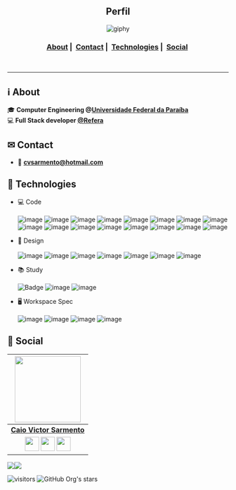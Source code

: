 <h2 align="center">Perfil</h2>
<div align="center" >
  
![giphy](https://user-images.githubusercontent.com/12973109/212396910-90226fee-260a-40d7-a7dc-cf57e698b706.gif)


</div>

<h3 align="center">
  <a href="#information_source-about">About</a>&nbsp;|&nbsp;
  <a href="#-contact">Contact</a>&nbsp;|&nbsp;
  <a href="#rocket-technologies">Technologies</a>&nbsp;|&nbsp;
  <a href="#-social">Social</a>&nbsp;
</h3>
</br>

___

## :information_source: About
  
🎓 **Computer Engineering @[Universidade Federal da Paraíba](https://www.ufpb.br/)** </br>
💻 **Full Stack developer [@Refera](https://github.com/Refera-Tech)**  </br>

## ✉ Contact

- :e-mail: **[cvsarmento@hotmail.com](mailto://cvsarmento@hotmail.com)** 

## :rocket: Technologies

* 💻 Code <br><br>
![image](https://img.shields.io/badge/TypeScript-007ACC?style=for-the-badge&logo=typescript&logoColor=white)
![image](https://img.shields.io/badge/JavaScript-323330?style=for-the-badge&logo=javascript&logoColor=F7DF1E)
![image](https://img.shields.io/badge/HTML5-E34F26?style=for-the-badge&logo=html5&logoColor=white)
![image](https://img.shields.io/badge/CSS3-1572B6?style=for-the-badge&logo=css3&logoColor=white)
![image](https://img.shields.io/badge/C-00599C?style=for-the-badge&logo=c&logoColor=white)
![image](https://img.shields.io/badge/Python-3776AB?style=for-the-badge&logo=python&logoColor=white)
![image](https://img.shields.io/badge/Jupyter-F37626.svg?&style=for-the-badge&logo=Jupyter&logoColor=white)
![image](https://img.shields.io/badge/React-20232A?style=for-the-badge&logo=react&logoColor=61DAFB)
![image](https://img.shields.io/badge/React_Native-20232A?style=for-the-badge&logo=react&logoColor=61DAFB)
![image](https://img.shields.io/badge/Java-ED8B00?style=for-the-badge&logo=java&logoColor=white)
![image](https://img.shields.io/badge/Spring-6DB33F?style=for-the-badge&logo=spring&logoColor=white)
![image](https://img.shields.io/badge/Node.js-339933?style=for-the-badge&logo=nodedotjs&logoColor=white)
![image](https://img.shields.io/badge/Yarn-2C8EBB?style=for-the-badge&logo=yarn&logoColor=white)
![image](https://img.shields.io/badge/Git-F05032?style=for-the-badge&logo=git&logoColor=white)
![image](https://img.shields.io/badge/Insomnia-5849be?style=for-the-badge&logo=Insomnia&logoColor=white)
![image](https://img.shields.io/badge/Expo-FFFFFF?style=for-the-badge&logo=expo&logoColor=black)

* 📐 Design <br><br>
![image](https://img.shields.io/badge/Figma-F24E1E?style=for-the-badge&logo=figma&logoColor=white)
![image](https://img.shields.io/badge/Adobe%20Photoshop-31A8FF?style=for-the-badge&logo=Adobe%20Photoshop&logoColor=black)
![image](https://img.shields.io/badge/Adobe-After%20Effects-CF96FD?style=for-the-badge&logo=Adobe-After-Effects&labelColor=393665&logoWidth=15)
![image](https://img.shields.io/badge/Adobe%20Lightroom-31A8FF?style=for-the-badge&logo=Adobe%20Lightroom&logoColor=white)
![image](https://img.shields.io/badge/Adobe%20Illustrator-FF9A00?style=for-the-badge&logo=adobe%20illustrator&logoColor=white)
![image](https://img.shields.io/badge/blender-%23F5792A.svg?style=for-the-badge&logo=blender&logoColor=white)
![image](https://img.shields.io/badge/Canva-%2300C4CC.svg?&style=for-the-badge&logo=Canva&logoColor=white)

* 📚 Study<br><br>
![Badge](https://img.shields.io/badge/Blog-Rocketseat-%237159c1?style=for-the-badge&logo=ghost)
![image](https://img.shields.io/badge/Udemy-EC5252?style=for-the-badge&logo=Udemy&logoColor=white)
![image](https://img.shields.io/badge/Duolingo-58CC02?style=for-the-badge&logo=Duolingo&logoColor=white)

* 🖥 Workspace Spec<br><br>
![image](https://img.shields.io/badge/Intel-Core_i7_7th-0071C5?style=for-the-badge&logo=intel&logoColor=white)
![image](https://img.shields.io/badge/NVIDIA-GTX1070-76B900?style=for-the-badge&logo=nvidia&logoColor=white)
![image](https://img.shields.io/badge/Windows-10-0078D6?style=for-the-badge&logo=windows&logoColor=white)
![image](	https://img.shields.io/badge/razer-001900?style=for-the-badge&logo=razer&logoColor=green)

## 📱 Social
|  <a href="https://github.com/caiovictors/"><img src="https://avatars.githubusercontent.com/u/12973109?v=4" width="150px" height="150px" /></a> |
|:---------------------------------------------------------------------------------------------------------------------------------------: |
|       **[Caio Victor Sarmento](https://github.com/caiovictors/)**                                                                                |
|</a> <a href="https://www.instagram.com/caiovictors_/"><img src="https://www.vectorlogo.zone/logos/instagram/instagram-icon.svg" width="32px" height="32px"></a> <a href="https://www.facebook.com/caiovictorss"><img src="https://i.ibb.co/zmYNW4p/facebook.png" width="32px" height="32px"></a> <a href="https://www.linkedin.com/in/caio-victor-do-amaral-cunha-sarmento-9779a21b0/"><img src="https://i.ibb.co/Kx2GSrT/linkedin.png" width="32px" height="32px"></a> 

<a href="https://steamcommunity.com/id/caiovictors"><img src="https://img.shields.io/badge/Steam-000000?style=for-the-badge&logo=steam&logoColor=white"></a><a href="https://open.spotify.com/user/12150770347?si=37a2aac74f5e45e4"><img src="https://img.shields.io/badge/Spotify-1ED760?&style=for-the-badge&logo=spotify&logoColor=white"></a>

 ![visitors](https://visitor-badge.laobi.icu/badge?page_id=caiovictors) ![GitHub Org's stars](https://img.shields.io/github/stars/caiovictors?style=social)
